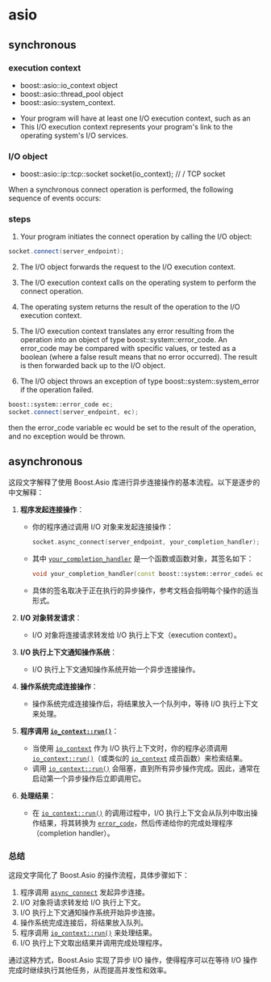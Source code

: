 # asio

## synchronous
### execution context
- boost::asio::io_context object
- boost::asio::thread_pool object
- boost::asio::system_context. 

* Your program will have at least one I/O execution context, such as an 
* This I/O execution context represents your program's link to the operating system's I/O services.

### I/O object

- boost::asio::ip::tcp::socket socket(io_context); // / TCP socket

When a synchronous connect operation is performed, the following sequence of events occurs:

### steps
1. Your program initiates the connect operation by calling the I/O object:

```c++
socket.connect(server_endpoint);
```
2. The I/O object forwards the request to the I/O execution context.

3. The I/O execution context calls on the operating system to perform the connect operation.

4. The operating system returns the result of the operation to the I/O execution context.

5. The I/O execution context translates any error resulting from the operation into an object of type boost::system::error_code. An error_code may be compared with specific values, or tested as a boolean (where a false result means that no error occurred). The result is then forwarded back up to the I/O object.

6. The I/O object throws an exception of type boost::system::system_error if the operation failed. 
```c++
boost::system::error_code ec;
socket.connect(server_endpoint, ec);
```
then the error_code variable ec would be set to the result of the operation, and no exception would be thrown.

## asynchronous
这段文字解释了使用 Boost.Asio 库进行异步连接操作的基本流程。以下是逐步的中文解释：

1. **程序发起连接操作**：
   - 你的程序通过调用 I/O 对象来发起连接操作：
     ```c++
     socket.async_connect(server_endpoint, your_completion_handler);
     ```
   - 其中 [`your_completion_handler`](command:_github.copilot.openSymbolFromReferences?%5B%22%22%2C%5B%7B%22uri%22%3A%7B%22%24mid%22%3A1%2C%22fsPath%22%3A%22%2Fhome%2Fmarco%2F0_codeRepo%2F2_project%2F6_boost%2F1_asio%2Fboost_asio_1.md%22%2C%22external%22%3A%22file%3A%2F%2F%2Fhome%2Fmarco%2F0_codeRepo%2F2_project%2F6_boost%2F1_asio%2Fboost_asio_1.md%22%2C%22path%22%3A%22%2Fhome%2Fmarco%2F0_codeRepo%2F2_project%2F6_boost%2F1_asio%2Fboost_asio_1.md%22%2C%22scheme%22%3A%22file%22%7D%2C%22pos%22%3A%7B%22line%22%3A44%2C%22character%22%3A38%7D%7D%5D%5D "Go to definition") 是一个函数或函数对象，其签名如下：
     ```c++
     void your_completion_handler(const boost::system::error_code& ec);
     ```
   - 具体的签名取决于正在执行的异步操作，参考文档会指明每个操作的适当形式。

2. **I/O 对象转发请求**：
   - I/O 对象将连接请求转发给 I/O 执行上下文（execution context）。

3. **I/O 执行上下文通知操作系统**：
   - I/O 执行上下文通知操作系统开始一个异步连接操作。

4. **操作系统完成连接操作**：
   - 操作系统完成连接操作后，将结果放入一个队列中，等待 I/O 执行上下文来处理。

5. **程序调用 [`io_context::run()`](command:_github.copilot.openSymbolFromReferences?%5B%22%22%2C%5B%7B%22uri%22%3A%7B%22%24mid%22%3A1%2C%22fsPath%22%3A%22%2Fhome%2Fmarco%2F0_codeRepo%2F2_project%2F6_boost%2F1_asio%2Fboost_asio_1.md%22%2C%22external%22%3A%22file%3A%2F%2F%2Fhome%2Fmarco%2F0_codeRepo%2F2_project%2F6_boost%2F1_asio%2Fboost_asio_1.md%22%2C%22path%22%3A%22%2Fhome%2Fmarco%2F0_codeRepo%2F2_project%2F6_boost%2F1_asio%2Fboost_asio_1.md%22%2C%22scheme%22%3A%22file%22%7D%2C%22pos%22%3A%7B%22line%22%3A59%2C%22character%22%3A17%7D%7D%5D%5D "Go to definition")**：
   - 当使用 [`io_context`](command:_github.copilot.openSymbolFromReferences?%5B%22%22%2C%5B%7B%22uri%22%3A%7B%22%24mid%22%3A1%2C%22fsPath%22%3A%22%2Fhome%2Fmarco%2F0_codeRepo%2F2_project%2F6_boost%2F1_asio%2Fboost_asio_1.md%22%2C%22external%22%3A%22file%3A%2F%2F%2Fhome%2Fmarco%2F0_codeRepo%2F2_project%2F6_boost%2F1_asio%2Fboost_asio_1.md%22%2C%22path%22%3A%22%2Fhome%2Fmarco%2F0_codeRepo%2F2_project%2F6_boost%2F1_asio%2Fboost_asio_1.md%22%2C%22scheme%22%3A%22file%22%7D%2C%22pos%22%3A%7B%22line%22%3A59%2C%22character%22%3A17%7D%7D%5D%5D "Go to definition") 作为 I/O 执行上下文时，你的程序必须调用 [`io_context::run()`](command:_github.copilot.openSymbolFromReferences?%5B%22%22%2C%5B%7B%22uri%22%3A%7B%22%24mid%22%3A1%2C%22fsPath%22%3A%22%2Fhome%2Fmarco%2F0_codeRepo%2F2_project%2F6_boost%2F1_asio%2Fboost_asio_1.md%22%2C%22external%22%3A%22file%3A%2F%2F%2Fhome%2Fmarco%2F0_codeRepo%2F2_project%2F6_boost%2F1_asio%2Fboost_asio_1.md%22%2C%22path%22%3A%22%2Fhome%2Fmarco%2F0_codeRepo%2F2_project%2F6_boost%2F1_asio%2Fboost_asio_1.md%22%2C%22scheme%22%3A%22file%22%7D%2C%22pos%22%3A%7B%22line%22%3A59%2C%22character%22%3A17%7D%7D%5D%5D "Go to definition")（或类似的 [`io_context`](command:_github.copilot.openSymbolFromReferences?%5B%22%22%2C%5B%7B%22uri%22%3A%7B%22%24mid%22%3A1%2C%22fsPath%22%3A%22%2Fhome%2Fmarco%2F0_codeRepo%2F2_project%2F6_boost%2F1_asio%2Fboost_asio_1.md%22%2C%22external%22%3A%22file%3A%2F%2F%2Fhome%2Fmarco%2F0_codeRepo%2F2_project%2F6_boost%2F1_asio%2Fboost_asio_1.md%22%2C%22path%22%3A%22%2Fhome%2Fmarco%2F0_codeRepo%2F2_project%2F6_boost%2F1_asio%2Fboost_asio_1.md%22%2C%22scheme%22%3A%22file%22%7D%2C%22pos%22%3A%7B%22line%22%3A59%2C%22character%22%3A17%7D%7D%5D%5D "Go to definition") 成员函数）来检索结果。
   - 调用 [`io_context::run()`](command:_github.copilot.openSymbolFromReferences?%5B%22%22%2C%5B%7B%22uri%22%3A%7B%22%24mid%22%3A1%2C%22fsPath%22%3A%22%2Fhome%2Fmarco%2F0_codeRepo%2F2_project%2F6_boost%2F1_asio%2Fboost_asio_1.md%22%2C%22external%22%3A%22file%3A%2F%2F%2Fhome%2Fmarco%2F0_codeRepo%2F2_project%2F6_boost%2F1_asio%2Fboost_asio_1.md%22%2C%22path%22%3A%22%2Fhome%2Fmarco%2F0_codeRepo%2F2_project%2F6_boost%2F1_asio%2Fboost_asio_1.md%22%2C%22scheme%22%3A%22file%22%7D%2C%22pos%22%3A%7B%22line%22%3A59%2C%22character%22%3A17%7D%7D%5D%5D "Go to definition") 会阻塞，直到所有异步操作完成。因此，通常在启动第一个异步操作后立即调用它。

6. **处理结果**：
   - 在 [`io_context::run()`](command:_github.copilot.openSymbolFromReferences?%5B%22%22%2C%5B%7B%22uri%22%3A%7B%22%24mid%22%3A1%2C%22fsPath%22%3A%22%2Fhome%2Fmarco%2F0_codeRepo%2F2_project%2F6_boost%2F1_asio%2Fboost_asio_1.md%22%2C%22external%22%3A%22file%3A%2F%2F%2Fhome%2Fmarco%2F0_codeRepo%2F2_project%2F6_boost%2F1_asio%2Fboost_asio_1.md%22%2C%22path%22%3A%22%2Fhome%2Fmarco%2F0_codeRepo%2F2_project%2F6_boost%2F1_asio%2Fboost_asio_1.md%22%2C%22scheme%22%3A%22file%22%7D%2C%22pos%22%3A%7B%22line%22%3A59%2C%22character%22%3A17%7D%7D%5D%5D "Go to definition") 的调用过程中，I/O 执行上下文会从队列中取出操作结果，将其转换为 [`error_code`](command:_github.copilot.openSymbolFromReferences?%5B%22%22%2C%5B%7B%22uri%22%3A%7B%22%24mid%22%3A1%2C%22fsPath%22%3A%22%2Fhome%2Fmarco%2F0_codeRepo%2F2_project%2F6_boost%2F1_asio%2Fboost_asio_1.md%22%2C%22external%22%3A%22file%3A%2F%2F%2Fhome%2Fmarco%2F0_codeRepo%2F2_project%2F6_boost%2F1_asio%2Fboost_asio_1.md%22%2C%22path%22%3A%22%2Fhome%2Fmarco%2F0_codeRepo%2F2_project%2F6_boost%2F1_asio%2Fboost_asio_1.md%22%2C%22scheme%22%3A%22file%22%7D%2C%22pos%22%3A%7B%22line%22%3A45%2C%22character%22%3A54%7D%7D%5D%5D "Go to definition")，然后传递给你的完成处理程序（completion handler）。

### 总结

这段文字简化了 Boost.Asio 的操作流程，具体步骤如下：

1. 程序调用 [`async_connect`](command:_github.copilot.openSymbolFromReferences?%5B%22%22%2C%5B%7B%22uri%22%3A%7B%22%24mid%22%3A1%2C%22fsPath%22%3A%22%2Fhome%2Fmarco%2F0_codeRepo%2F2_project%2F6_boost%2F1_asio%2Fboost_asio_1.md%22%2C%22external%22%3A%22file%3A%2F%2F%2Fhome%2Fmarco%2F0_codeRepo%2F2_project%2F6_boost%2F1_asio%2Fboost_asio_1.md%22%2C%22path%22%3A%22%2Fhome%2Fmarco%2F0_codeRepo%2F2_project%2F6_boost%2F1_asio%2Fboost_asio_1.md%22%2C%22scheme%22%3A%22file%22%7D%2C%22pos%22%3A%7B%22line%22%3A44%2C%22character%22%3A7%7D%7D%5D%5D "Go to definition") 发起异步连接。
2. I/O 对象将请求转发给 I/O 执行上下文。
3. I/O 执行上下文通知操作系统开始异步连接。
4. 操作系统完成连接后，将结果放入队列。
5. 程序调用 [`io_context::run()`](command:_github.copilot.openSymbolFromReferences?%5B%22%22%2C%5B%7B%22uri%22%3A%7B%22%24mid%22%3A1%2C%22fsPath%22%3A%22%2Fhome%2Fmarco%2F0_codeRepo%2F2_project%2F6_boost%2F1_asio%2Fboost_asio_1.md%22%2C%22external%22%3A%22file%3A%2F%2F%2Fhome%2Fmarco%2F0_codeRepo%2F2_project%2F6_boost%2F1_asio%2Fboost_asio_1.md%22%2C%22path%22%3A%22%2Fhome%2Fmarco%2F0_codeRepo%2F2_project%2F6_boost%2F1_asio%2Fboost_asio_1.md%22%2C%22scheme%22%3A%22file%22%7D%2C%22pos%22%3A%7B%22line%22%3A59%2C%22character%22%3A17%7D%7D%5D%5D "Go to definition") 来处理结果。
6. I/O 执行上下文取出结果并调用完成处理程序。

通过这种方式，Boost.Asio 实现了异步 I/O 操作，使得程序可以在等待 I/O 操作完成时继续执行其他任务，从而提高并发性和效率。